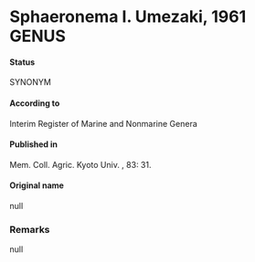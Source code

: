 # Sphaeronema I. Umezaki, 1961 GENUS

#### Status
SYNONYM

#### According to
Interim Register of Marine and Nonmarine Genera

#### Published in
Mem. Coll. Agric. Kyoto Univ. , 83: 31.

#### Original name
null

### Remarks
null